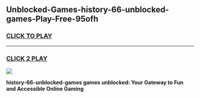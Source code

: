 
## Unblocked-Games-history-66-unblocked-games-Play-Free-95ofh
<h3>
<a href="https://premium76.site?title=history-66-unblocked-games&ref=09A">CLICK TO PLAY</a></h3>
<hr>

<h3>
<a href="https://premium76.site?title=history-66-unblocked-games&ref=09A">CLICK 2 PLAY</a>
  
</h3>

<a href="https://premium76.site?title=history-66-unblocked-games&ref=09A"><img src="https://clearcache.store/games.png"></a>


**history-66-unblocked-games games unblocked: Your Gateway to Fun and Accessible Online Gaming**
